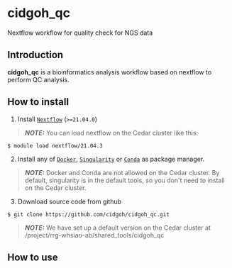 # cidgoh_qc
Nextflow workflow for quality check for NGS data

## Introduction

**cidgoh_qc** is a bioinformatics analysis workflow based on nextflow to perform QC analysis.

## How to install

1. Install [`Nextflow`](https://www.nextflow.io/docs/latest/getstarted.html#installation) (`>=21.04.0`)

> **_NOTE:_**  You can load nextflow on the Cedar cluster like this: 

``` 
$ module load nextflow/21.04.3 
```


2. Install any of [`Docker`](https://docs.docker.com/engine/installation/), [`Singularity`](https://www.sylabs.io/guides/3.0/user-guide/) or [`Conda`](https://conda.io/miniconda.html) as package manager. 

> **_NOTE:_**  Docker and Conda are not allowed on the Cedar cluster. By default, singularity is in the default tools, so you don't need to install on the Cedar cluster.


3. Download source code from github

``` 
$ git clone https://github.com/cidgoh/cidgoh_qc.git
```

> **_NOTE:_**  We have set up a default version on the Cedar cluster at /project/rrg-whsiao-ab/shared_tools/cidgoh_qc

## How to use


